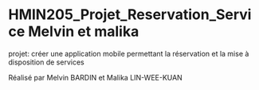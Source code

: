 # HMIN205_Projet_Reservation_Service Melvin et malika

projet:
créer une application mobile permettant la réservation et la mise à disposition de services

Réalisé par Melvin BARDIN et Malika LIN-WEE-KUAN
